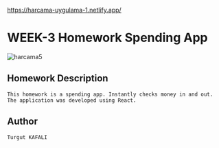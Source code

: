 https://harcama-uygulama-1.netlify.app/

# WEEK-3 Homework Spending App
![harcama5](https://user-images.githubusercontent.com/87151960/187401115-94940112-4175-475e-b16d-b074fa58ef94.gif)


## Homework Description

```This homework is a spending app. Instantly checks money in and out. The application was developed using React. ```


## Author

```Turgut KAFALI```
